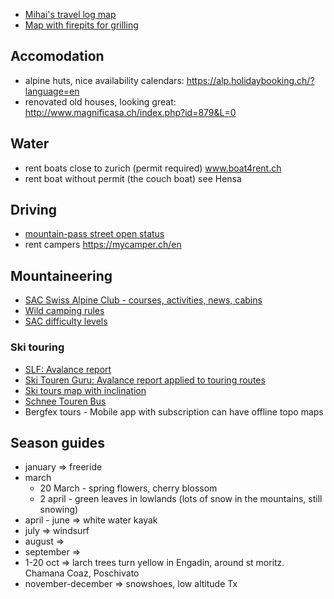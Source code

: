 
* [Mihai's travel log map](https://drive.google.com/open?id=1r2S03tlPIhf4SJaADUwqeGd1JL4&usp=sharing)
* [Map with firepits for grilling](https://grillstelle.ch/)

## Accomodation
* alpine huts, nice availability calendars: https://alp.holidaybooking.ch/?language=en
* renovated old houses, looking great: http://www.magnificasa.ch/index.php?id=879&L=0

## Water
* rent boats close to zurich (permit required) www.boat4rent.ch
* rent boat without permit (the couch boat) see Hensa

## Driving
* [mountain-pass street open status](https://www.myswissalps.com/car/trafficinfo)
* rent campers https://mycamper.ch/en

## Mountaineering
* [SAC Swiss Alpine Club - courses, activities, news, cabins](https://www.sac-cas.ch)
* [Wild camping rules](https://www.sac-cas.ch/de/umwelt/bergsport-und-umwelt/campieren-und-biwakieren/)
* [SAC difficulty levels](https://www.sac-cas.ch/en/ausbildung-und-wissen/tourenplanung/grading-systems/)

### Ski touring
* [SLF: Avalance report](http://slf.ch)
* [Ski Touren Guru: Avalance report applied to touring routes](http://www.skitourenguru.ch/)
* [Ski tours map with inclination](https://map.geo.admin.ch/?lang=en&topic=ech&bgLayer=ch.swisstopo.pixelkarte-farbe&E=2738958.76&N=1195416.30&zoom=5&layers=KML%7C%7Chttps:%2F%2Fwww.slf.ch%2Favalanche%2Faccidents%2Faccidents_20years_en.kml,ch.swisstopo-karto.skitouren,ch.swisstopo-karto.hangneigung&layers_opacity=1,0.8,0.3)
* [Schnee Touren Bus](https://schneetourenbus.ch/)
* Bergfex tours - Mobile app with subscription can have offline topo maps

## Season guides

 * january => freeride
 * march
   * 20 March - spring flowers, cherry blossom
   * 2 april - green leaves in lowlands (lots of snow in the mountains, still snowing)
 * april - june => white water kayak
 * july => windsurf
 * august => 
 * september => 
 * 1-20 oct => larch trees turn yellow in Engadin, around st moritz. Chamana Coaz, Poschivato
 * november-december => snowshoes, low altitude Tx

